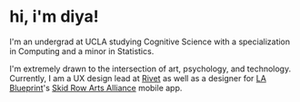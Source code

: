 <link rel="shortcut icon" type="image/x-icon" href="favicon.ico">

# hi, i'm diya!


I'm an undergrad at UCLA studying Cognitive Science with a specialization in Computing and a minor in Statistics. 

I'm extremely drawn to the intersection of art, psychology, and technology. Currently, I am a UX design lead at <a href="https://rivet.app" target="_blank">Rivet</a> as well as a designer for <a href="https://lablueprint.org/" target="_blank">LA Blueprint</a>'s <a href="https://www.skidrowartsalliance.com/" target="_blank">Skid Row Arts Alliance</a> mobile app.
